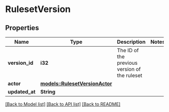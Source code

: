 # RulesetVersion

## Properties

Name | Type | Description | Notes
------------ | ------------- | ------------- | -------------
**version_id** | **i32** | The ID of the previous version of the ruleset | 
**actor** | [**models::RulesetVersionActor**](ruleset_version_actor.md) |  | 
**updated_at** | **String** |  | 

[[Back to Model list]](../README.md#documentation-for-models) [[Back to API list]](../README.md#documentation-for-api-endpoints) [[Back to README]](../README.md)


